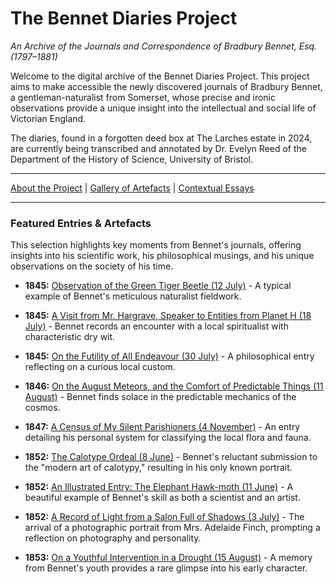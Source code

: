 # The Bennet Diaries Project

*An Archive of the Journals and Correspondence of Bradbury Bennet, Esq. (1797–1881)*

Welcome to the digital archive of the Bennet Diaries Project. This project aims to make accessible the newly discovered journals of Bradbury Bennet, a gentleman-naturalist from Somerset, whose precise and ironic observations provide a unique insight into the intellectual and social life of Victorian England.

The diaries, found in a forgotten deed box at The Larches estate in 2024, are currently being transcribed and annotated by Dr. Evelyn Reed of the Department of the History of Science, University of Bristol.

---

[About the Project](about.md) | [Gallery of Artefacts](gallery.md) | [Contextual Essays](context/index.md)

---

### Featured Entries & Artefacts

This selection highlights key moments from Bennet's journals, offering insights into his scientific work, his philosophical musings, and his unique observations on the society of his time.

*   **1845:** [Observation of the Green Tiger Beetle (12 July)](entries/1845-07-12.md) - A typical example of Bennet's meticulous naturalist fieldwork.

*   **1845:** [A Visit from Mr. Hargrave, Speaker to Entities from Planet H (18 July)](entries/1845-07-18.md) - Bennet records an encounter with a local spiritualist with characteristic dry wit.

*   **1845:** [On the Futility of All Endeavour (30 July)](entries/1845-07-30.md) - A philosophical entry reflecting on a curious local custom.

*   **1846:** [On the August Meteors, and the Comfort of Predictable Things (11 August)](entries/1846-08-11.md) - Bennet finds solace in the predictable mechanics of the cosmos.

*   **1847:** [A Census of My Silent Parishioners (4 November)](entries/1847-11-04.md) - An entry detailing his personal system for classifying the local flora and fauna.

*   **1852:** [The Calotype Ordeal (8 June)](entries/1852-06-08.md) - Bennet's reluctant submission to the "modern art of calotypy," resulting in his only known portrait.

*   **1852:** [An Illustrated Entry: The Elephant Hawk-moth (11 June)](entries/elephant-hawk-moth.md) - A beautiful example of Bennet's skill as both a scientist and an artist.

*   **1852:** [A Record of Light from a Salon Full of Shadows (3 July)](entries/1852-07-03.md) - The arrival of a photographic portrait from Mrs. Adelaide Finch, prompting a reflection on photography and personality.

*   **1853:** [On a Youthful Intervention in a Drought (15 August)](entries/1853-08-15.md) - A memory from Bennet's youth provides a rare glimpse into his early character.
``` 
